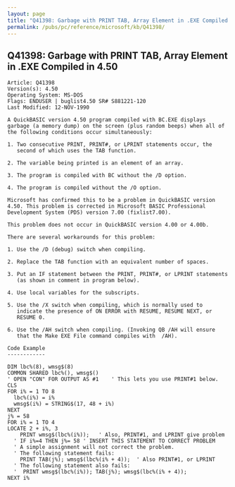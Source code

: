 ```yaml
---
layout: page
title: "Q41398: Garbage with PRINT TAB, Array Element in .EXE Compiled in 4.50"
permalink: /pubs/pc/reference/microsoft/kb/Q41398/
---
```


## Q41398: Garbage with PRINT TAB, Array Element in .EXE Compiled in 4.50

	Article: Q41398
	Version(s): 4.50
	Operating System: MS-DOS
	Flags: ENDUSER | buglist4.50 SR# S881221-120
	Last Modified: 12-NOV-1990
	
	A QuickBASIC version 4.50 program compiled with BC.EXE displays
	garbage (a memory dump) on the screen (plus random beeps) when all of
	the following conditions occur simultaneously:
	
	1. Two consecutive PRINT, PRINT#, or LPRINT statements occur, the
	   second of which uses the TAB function.
	
	2. The variable being printed is an element of an array.
	
	3. The program is compiled with BC without the /D option.
	
	4. The program is compiled without the /O option.
	
	Microsoft has confirmed this to be a problem in QuickBASIC version
	4.50. This problem is corrected in Microsoft BASIC Professional
	Development System (PDS) version 7.00 (fixlist7.00).
	
	This problem does not occur in QuickBASIC version 4.00 or 4.00b.
	
	There are several workarounds for this problem:
	
	1. Use the /D (debug) switch when compiling.
	
	2. Replace the TAB function with an equivalent number of spaces.
	
	3. Put an IF statement between the PRINT, PRINT#, or LPRINT statements
	   (as shown in comment in program below).
	
	4. Use local variables for the subscripts.
	
	5. Use the /X switch when compiling, which is normally used to
	   indicate the presence of ON ERROR with RESUME, RESUME NEXT, or
	   RESUME 0.
	
	6. Use the /AH switch when compiling. (Invoking QB /AH will ensure
	   that the Make EXE File command compiles with  /AH).
	
	Code Example
	------------
	
	DIM lbc%(8), wmsg$(8)
	COMMON SHARED lbc%(), wmsg$()
	' OPEN "CON" FOR OUTPUT AS #1    ' This lets you use PRINT#1 below.
	CLS
	FOR i% = 1 TO 8
	  lbc%(i%) = i%
	  wmsg$(i%) = STRING$(17, 48 + i%)
	NEXT
	j% = 58
	FOR i% = 1 TO 4
	LOCATE 2 + i%, 3
	    PRINT wmsg$(lbc%(i%));   ' Also, PRINT#1, and LPRINT give problem
	  ' IF i%=4 THEN j%= 58 ' INSERT THIS STATEMENT TO CORRECT PROBLEM
	  ' A simple assignment will not correct the problem.
	  ' The following statement fails:
	    PRINT TAB(j%); wmsg$(lbc%(i% + 4));  ' Also PRINT#1, or LPRINT
	  ' The following statement also fails:
	  '  PRINT wmsg$(lbc%(i%)); TAB(j%); wmsg$(lbc%(i% + 4));
	NEXT i%
